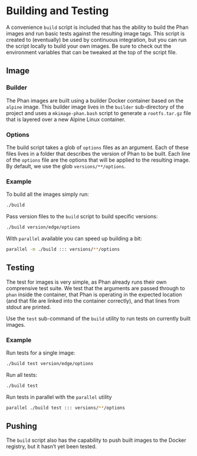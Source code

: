 # Building and Testing

A convenience `build` script is included that has the ability to build the Phan
images and run basic tests against the resulting image tags. This script is
created to (eventually) be used by continuous integration, but you can run the
script locally to build your own images. Be sure to check out the environment
variables that can be tweaked at the top of the script file.

## Image

### Builder

The Phan images are built using a builder Docker container based on the `alpine`
image. This builder image lives in the `builder` sub-directory of the project
and uses a `mkimage-phan.bash` script to generate a `rootfs.tar.gz` file that is
layered over a new Alpine Linux container.

### Options

The build script takes a glob of `options` files as an argument. Each of these
files lives in a folder that describes the version of Phan to be built. Each
line of the `options` file are the options that will be applied to the resulting
image. By default, we use the glob `versions/**/options`.

### Example

To build all the images simply run:

```sh
./build
```

Pass version files to the `build` script to build specific versions:

```sh
./build version/edge/options
```

With `parallel` available you can speed up building a bit:

```sh
parallel -m ./build ::: versions/**/options
```

## Testing

The test for images is very simple, as Phan already runs their own comprensive
test suite. We test that the arguments are passed through to `phan` inside the
container, that Phan is operating in the expected location (and that file are
linked into the container correctly), and that lines from stdout are printed.

Use the `test` sub-command of the `build` utility to run tests on currently
built images.

### Example

Run tests for a single image:

```sh
./build test version/edge/options
```

Run all tests:

```sh
./build test
```

Run tests in parallel with the `parallel` utility

```sh
parallel ./build test ::: versions/**/options
```

## Pushing

The `build` script also has the capability to push built images to the Docker
registry, but it hasn’t yet been tested.

